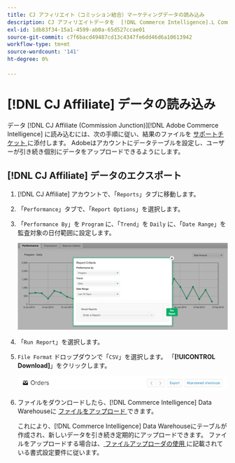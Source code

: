 ```yaml
---
title: CJ アフィリエイト（コミッション結合）マーケティングデータの読み込み
description: CJ アフィリエイトデータを  [!DNL Commerce Intelligence].L Commerce Intelligence&rbrack; に読み込む方法を説明します。
exl-id: 1db83f34-15a1-4599-ab0a-65d527ccae01
source-git-commit: c7f6bacd49487cd13c4347fe6dd46d6a10613942
workflow-type: tm+mt
source-wordcount: '141'
ht-degree: 0%

---
```


# [!DNL CJ Affiliate] データの読み込み

データ [!DNL CJ Affiliate (Commission Junction)][!DNL Adobe Commerce Intelligence] に読み込むには、次の手順に従い、結果のファイルを [ サポートチケット ](https://experienceleague.adobe.com/docs/commerce-knowledge-base/kb/troubleshooting/miscellaneous/mbi-service-policies.html) に添付します。 Adobeはアカウントにデータテーブルを設定し、ユーザーが引き続き個別にデータをアップロードできるようにします。

## [!DNL CJ Affiliate] データのエクスポート

1. [!DNL CJ Affiliate] アカウントで、「`Reports`」タブに移動します。

1. 「`Performance`」タブで、「`Report Options`」を選択します。

1. 「`Performance By`」を `Program` に、「`Trend`」を `Daily` に、「`Date Range`」を監査対象の日付範囲に設定します。

   ![export-cj-affiliate-data](../../../assets/export-cj-affiliate-data-1.png)<!--{:.zoom}-->

1. 「`Run Report`」を選択します。

1. `File Format` ドロップダウンで「`CSV`」を選択します。  「**[!UICONTROL Download]**」をクリックします。

   ![cj アフィリエイトデータのエクスポート ](../../../assets/export-an-individual-order-2.jpg)<!--{:.zoom}-->

1. ファイルをダウンロードしたら、[!DNL Commerce Intelligence] Data Warehouseに [ ファイルをアップロード ](../connecting-data/using-file-uploader.md) できます。

   これにより、[!DNL Commerce Intelligence] Data Warehouseにテーブルが作成され、新しいデータを引き続き定期的にアップロードできます。 ファイルをアップロードする場合は、[ ファイルアップローダの使用 ](../connecting-data/using-file-uploader.md) に記載されている書式設定要件に従います。
